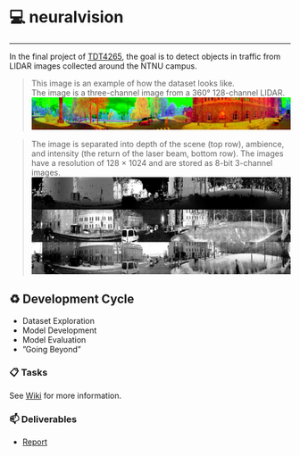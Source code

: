 # :computer: neuralvision

---

In the final project of [TDT4265](https://www.ntnu.edu/studies/courses/TDT4265#tab=omEmnet), the goal is to detect objects in traffic from LIDAR images collected around the NTNU campus.

> This image is an example of how the dataset looks like.  
> The image is a three-channel image from a 360&deg; 128-channel LIDAR.
> ![sample_image](docs/sample_rgb.png)

> The image is separated into depth of the scene (top row), ambience, and intensity (the return of the laser beam, bottom row). The images have a resolution of 128 × 1024 and are stored as 8-bit 3-channel images.
> ![sample_image](docs/sample_bw.jpg)

## :recycle: Development Cycle

- Dataset Exploration
- Model Development
- Model Evaluation
- ”Going Beyond”

### :clipboard: Tasks
See [Wiki](https://github.com/andreasoie/neuralvision/wiki/Tasks) for more information.

### :mailbox: Deliverables
- [Report](docs/final_project.pdf)
